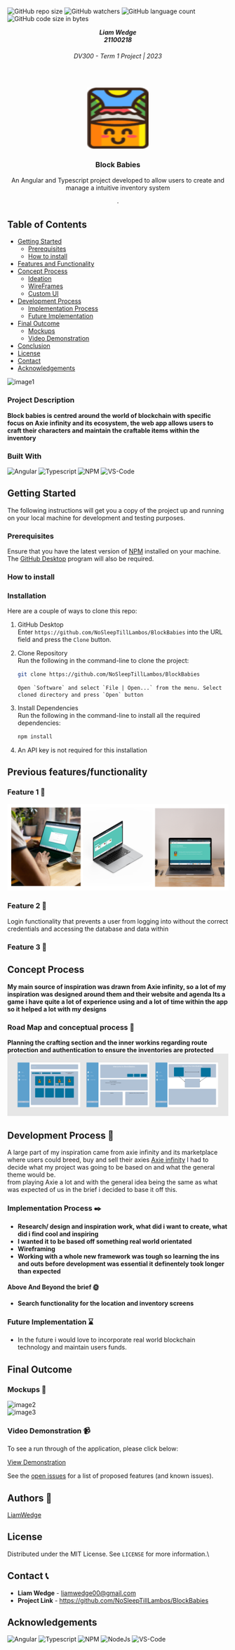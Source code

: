 <!-- Repository Information & Links-->
<br />

![GitHub repo size](https://img.shields.io/github/repo-size/NoSleepTillLambos/BlockBabies)
![GitHub watchers](https://img.shields.io/github/watchers/NoSleepTillLambos/BlockBabies)
![GitHub language count](https://img.shields.io/github/languages/count/NoSleepTillLambos/BlockBabies)
![GitHub code size in bytes](https://img.shields.io/github/languages/code-size/NoSleepTillLambos/BlockBabies)

<!-- HEADER SECTION -->
<h5 align="center" style="padding:0;margin:0;">Liam Wedge</h5>
<h5 align="center" style="padding:0;margin:0;">21100218</h5>
<h6 align="center">DV300 - Term 1 Project | 2023</h6>
</br>
<p align="center">

  <a href="https://github.com/NoSleepTillLambos/BlockBabies">
    <img src="src/assets/logo.svg" alt="Logo" width="140" height="140">
  </a>
  
  <h3 align="center">Block Babies</h3>

  <p align="center" font-weight="bold">
   An Angular and Typescript project developed to allow users to create and manage a intuitive inventory system
    
   <br />
   <br />
    ·
    
</p>
<!-- TABLE OF CONTENTS -->

## Table of Contents

- [Getting Started](#getting-started)
  - [Prerequisites](#prerequisites)
  - [How to install](#how-to-install)
- [Features and Functionality](#features-and-functionality)
- [Concept Process](#concept-process)
  - [Ideation](#ideation)
  - [WireFrames](#wireframes)
  - [Custom UI](#user-flow)
- [Development Process](#development-process)
  - [Implementation Process](#implementation-process)
  - [Future Implementation](#peer-reviews)
- [Final Outcome](#final-outcome)
  - [Mockups](#mockups)
  - [Video Demonstration](#video-demonstration)
- [Conclusion](#conclusion)
- [License](#license)
- [Contact](liamwedge00@gmail.com)
- [Acknowledgements](#acknowledgements)

<!-- header image of project -->

![image1](src/Assets/chartPage.png)

### Project Description

**Block babies is centred around the world of blockchain with specific focus on <a src="https://axieinfinity.com/">Axie infinity<a/> and its ecosystem, the web app allows users to craft their characters and maintain the craftable items within the inventory**

### Built With

![Angular](	https://img.shields.io/badge/Angular-DD0031?style=for-the-badge&logo=angular&logoColor=white)
![Typescript](https://img.shields.io/badge/TypeScript-007ACC?style=for-the-badge&logo=typescript&logoColor=white)
![NPM](	https://img.shields.io/badge/npm-CB3837?style=for-the-badge&logo=npm&logoColor=white)
![VS-Code](https://img.shields.io/badge/VSCode-0078D4?style=for-the-badge&logo=visual%20studio%20code&logoColor=white)

<!-- GETTING STARTED -->

## Getting Started

The following instructions will get you a copy of the project up and running on your local machine for development and testing purposes.

### Prerequisites

Ensure that you have the latest version of [NPM](https://www.npmjs.com/) installed on your machine. The [GitHub Desktop](https://desktop.github.com/) program will also be required.

### How to install

### Installation

Here are a couple of ways to clone this repo:

1.  GitHub Desktop </br>
    Enter `https://github.com/NoSleepTillLambos/BlockBabies` into the URL field and press the `Clone` button.

2.  Clone Repository </br>
    Run the following in the command-line to clone the project:

    ```sh
    git clone https://github.com/NoSleepTillLambos/BlockBabies
    ```

        Open `Software` and select `File | Open...` from the menu. Select cloned directory and press `Open` button

3.  Install Dependencies </br>
    Run the following in the command-line to install all the required dependencies:

    ```sh
    npm install
    ```

4.  An API key is not required for this installation

<!-- FEATURES AND FUNCTIONALITY-->
<!-- You can add the links to all of your imagery at the bottom of the file as references -->

## Previous features/functionality

### Feature 1  🎉 

![image2](src/assets/prevFeatures.png)

### Feature 2  🎉 

Login functionality that prevents a user from logging into without the correct credentials and accessing the database and data within

### Feature 3 🎉 



## Concept Process

<!-- Briefly explain your concept ideation process -->

**My main source of inspiration was drawn from Axie infinity, so a lot of my inspiration was designed around them and their website and agenda
Its a game i have quite a lot of experience using and a lot of time within the app so it helped a lot with my designs**

### Road Map and conceptual process 📌

**Planning the crafting section and the inner workins regarding route protection and authentication to ensure the inventories are protected**
![image4](src/assets/planning/wireframes.png)


<!-- DEVELOPMENT PROCESS -->

## Development Process 🔨

A large part of my inspiration came from axie infinity and its marketplace where users could breed, buy and sell their axies
<a href="https://axieinfinity.com/">Axie infinity</a>
I had to decide what my project was going to be based on and what the general theme would be. <br/> from playing Axie a lot
and with the general idea being the same as what was expected of us in the brief i decided to base it off this.

### Implementation Process ✒️ 

<!-- stipulate all of the functionality you included in the project -->
<!-- This is your time to shine, explain the technical nuances of your project, how did you achieve the final outcome!-->
- **Research/ design and inspiration work, what did i want to create, what did i find cool and inspiring**
- **I wanted it to be based off something real world orientated**
- **Wireframing**
- **Working with a whole new framework was tough so learning the ins and outs before development was essential it definentely took longer than expected**

#### Above And Beyond the brief 🌞

<!-- what did you learn outside of the classroom and implement into your project-->

- **Search functionality for the location and inventory screens**

### Future Implementation ⌛

<!-- stipulate functionality and improvements that can be implemented in the future. -->

- In the future i would love to incorporate real world blockchain technology and maintain users funds.

<!-- MOCKUPS -->

## Final Outcome

### Mockups  💎 

![image2](src/assets/mockup2.png)
<br>
![image3](src/assets/mokcup3.png)

<!-- VIDEO DEMONSTRATION -->

### Video Demonstration 📹
 
To see a run through of the application, please click below:

[View Demonstration](https://drive.google.com/drive/folders/1IiMC4ZpDRhs8Q5RuAk9rlZmzaHfeihNa)

See the [open issues](https://github.com/NoSleepTillLambos/BlockBabies) for a list of proposed features (and known issues).

<!-- AUTHORS -->

## Authors 📓

[LiamWedge](https://github.com/NoSleepTillLambos)

<!-- LICENSE -->

## License

Distributed under the MIT License. See `LICENSE` for more information.\

<!-- LICENSE -->

## Contact 📞

- **Liam Wedge** - [liamwedge00@gmail.com]()
- **Project Link** - https://github.com/NoSleepTillLambos/BlockBabies

<!-- ACKNOWLEDGEMENTS -->

## Acknowledgements

<!-- all resources that you used and Acknowledgements here -->

![Angular](	https://img.shields.io/badge/Angular-DD0031?style=for-the-badge&logo=angular&logoColor=white)
![Typescript](https://img.shields.io/badge/TypeScript-007ACC?style=for-the-badge&logo=typescript&logoColor=white)
![NPM](	https://img.shields.io/badge/npm-CB3837?style=for-the-badge&logo=npm&logoColor=white)
![NodeJs](https://img.shields.io/badge/Node%20js-339933?style=for-the-badge&logo=nodedotjs&logoColor=white)
![VS-Code](https://img.shields.io/badge/VSCode-0078D4?style=for-the-badge&logo=visual%20studio%20code&logoColor=white)


